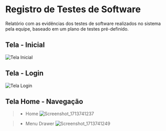 # Registro de Testes de Software


Relatório com as evidências dos testes de software realizados no sistema pela equipe, baseado em um plano de testes pré-definido.

## Tela - Inicial

![Tela Inicial](https://github.com/ICEI-PUC-Minas-PMV-ADS/pmv-ads-2024-1-e3-proj-mov-t6-pmv-ads-2024-1-e3-proj-versioncontrol/assets/36486198/31ec43f2-4e49-4810-bcab-2b01354d543a)

## Tela - Login

![Tela Login](https://github.com/ICEI-PUC-Minas-PMV-ADS/pmv-ads-2024-1-e3-proj-mov-t6-pmv-ads-2024-1-e3-proj-versioncontrol/assets/36486198/866f9a39-b1d1-4780-8e2e-6e9fb409fd87)

## Tela Home - Navegação

> - Home  ![Screenshot_1713741237](https://github.com/ICEI-PUC-Minas-PMV-ADS/pmv-ads-2024-1-e3-proj-mov-t6-pmv-ads-2024-1-e3-proj-versioncontrol/assets/103065594/abef7a36-2e48-49cb-8dbb-c8363977ee5a)

> - Menu Drawer ![Screenshot_1713741249](https://github.com/ICEI-PUC-Minas-PMV-ADS/pmv-ads-2024-1-e3-proj-mov-t6-pmv-ads-2024-1-e3-proj-versioncontrol/assets/103065594/73a3a171-ac98-4edd-8094-7230c43e220c)



